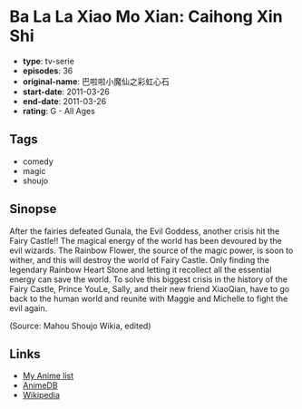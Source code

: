 # Ba La La Xiao Mo Xian: Caihong Xin Shi

-   **type**: tv-serie
-   **episodes**: 36
-   **original-name**: 巴啦啦小魔仙之彩虹心石
-   **start-date**: 2011-03-26
-   **end-date**: 2011-03-26
-   **rating**: G - All Ages

## Tags

-   comedy
-   magic
-   shoujo

## Sinopse

After the fairies defeated Gunala, the Evil Goddess, another crisis hit the Fairy Castle!! The magical energy of the world has been devoured by the evil wizards. The Rainbow Flower, the source of the magic power, is soon to wither, and this will destroy the world of Fairy Castle. Only finding the legendary Rainbow Heart Stone and letting it recollect all the essential energy can save the world. To solve this biggest crisis in the history of the Fairy Castle, Prince YouLe, Sally, and their new friend XiaoQian, have to go back to the human world and reunite with Maggie and Michelle to fight the evil again.

(Source: Mahou Shoujo Wikia, edited)

## Links

-   [My Anime list](https://myanimelist.net/anime/30519/Ba_La_La_Xiao_Mo_Xian__Caihong_Xin_Shi)
-   [AnimeDB](http://anidb.info/perl-bin/animedb.pl?show=anime&aid=11796)
-   [Wikipedia](http://zh.wikipedia.org/wiki/%E5%B7%B4%E5%95%A6%E5%95%A6%E5%B0%8F%E9%AD%94%E4%BB%99)
